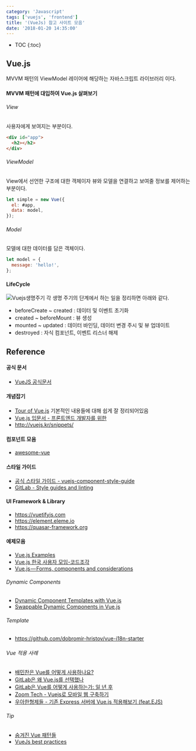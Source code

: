 ```yaml
---
category: 'Javascript'
tags: ['vuejs', 'frontend']
title: '(VueJs) 참고 사이트 모음'
date: '2018-01-20 14:35:00'
---
```


- TOC
  {:toc}

## Vue.js

MVVM 패턴의 ViewModel 레이어에 해당하는 자바스크립트 라이브러리 이다.

#### MVVM 패턴에 대입하여 Vue.js 살펴보기

###### View

사용자에게 보여지는 부분이다.

```html
<div id="app">
  <h2></h2>
</div>
```

###### ViewModel

View에서 선언한 구조에 대한 객체이자 뷰와 모델을 연결하고 보여줄 정보를 제어하는 부분이다.

```javascript
let simple = new Vue({
  el: #app,
  data: model,
});
```

###### Model

모델에 대한 데이터를 담은 객체이다.

```javascript
let model = {
  message: 'hello!',
};
```

#### LifeCycle

![Vuejs생명주기](https://kr.vuejs.org/images/lifecycle.png)
각 생명 주기의 단계에서 하는 일을 정리하면 아래와 같다.

- beforeCreate ~ created : 데이터 및 이벤트 초기화
- created ~ beforeMount : 뷰 생성
- mounted ~ updated : 데이터 바인딩, 데이터 변경 주시 및 뷰 업데이트
- destroyed : 자식 컴포넌트, 이벤트 리스너 해제

## Reference

#### 공식 문서

- [VueJS 공식문서](https://vuejs.org/v2/guide/)

#### 개념잡기

- [Tour of Vue.js](https://www.slideshare.net/sunhyouplee/tour-of-vuejs-70654520)
  기본적인 내용들에 대해 쉽게 잘 정리되어있음
- [Vue.js 입문서 - 프론트엔드 개발자를 위한](https://joshua1988.github.io/web-development/vuejs/vuejs-tutorial-for-beginner/)
- http://vuejs.kr/snippets/

#### 컴포넌트 모음

- [awesome-vue](https://github.com/vuejs/awesome-vue#projects-using-vuejs)

#### 스타일 가이드

- [공식 스타일 가이드 - vuejs-component-style-guide](https://github.com/pablohpsilva/vuejs-component-style-guide)
- [GitLab - Style guides and linting](https://docs.gitlab.com/ce/development/fe_guide/style_guide_js.html)

#### UI Framework & Library

- https://vuetifyjs.com
- https://element.eleme.io
- https://quasar-framework.org

#### 예제모음

- [Vue.js Examples](https://vuejsexamples.com/)
- [Vue.js 한국 사용자 모임-코드조각](http://vuejs.kr/snippets/)
- [Vue.js — Forms, components and considerations](https://blog.webf.zone/vue-js-forms-components-and-considerations-d81b3ffe9efb)

###### Dynamic Components

- [Dynamic Component Templates with Vue.js](https://medium.com/scrumpy/dynamic-component-templates-with-vue-js-d9236ab183bb)
- [Swappable Dynamic Components in Vue.js](https://alligator.io/vuejs/dynamic-components/)

###### Template

- https://github.com/dobromir-hristov/vue-i18n-starter

###### Vue 적용 사례

- [배민찬은 Vue를 어떻게 사용하나요?](http://woowabros.github.io/experience/2018/06/07/vue-story-of-baminchan.html)
- [GitLab은 왜 Vue.js를 선택했나](https://taegon.kim/archives/6690)
- [GitLab은 Vue를 어떻게 사용하는가: 일 년 후](https://taegon.kim/archives/6698)
- [Zoom Tech - Vuejs로 모바일 웹 구축하기](https://zuminternet.github.io/ZUM-Pilot-vuejs/)
- [우아한형제들 - 기존 Express 서버에 Vue.js 적용해보기 (feat.EJS)](http://woowabros.github.io/experience/2018/12/27/node-express-vue-with-ejs.html)

###### Tip

- [숨겨진 Vue 패턴들](https://medium.com/@Dongmin_Jang/vuejs-%EC%88%A8%EA%B2%A8%EC%A7%84-vue-%ED%8C%A8%ED%84%B4%EB%93%A4-1ea3adc585ac)
- [VueJs best practices](https://blog.usejournal.com/vue-js-best-practices-c5da8d7af48d)

